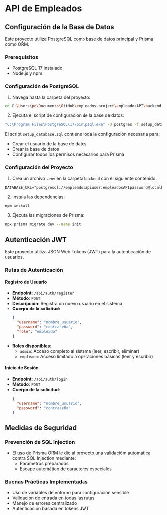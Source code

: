 # API de Empleados

## Configuración de la Base de Datos

Este proyecto utiliza PostgreSQL como base de datos principal y Prisma como ORM.

### Prerequisitos
- PostgreSQL 17 instalado
- Node.js y npm

### Configuración de PostgreSQL

1. Navega hasta la carpeta del proyecto:
```bash
cd C:\Users\pc\Documents\GitHub\empleados-project\empleadosAPI\backend
```

2. Ejecuta el script de configuración de la base de datos:
```bash
"C:\Program Files\PostgreSQL\17\bin\psql.exe" -U postgres -f setup_database.sql
```

El script `setup_database.sql` contiene toda la configuración necesaria para:
- Crear el usuario de la base de datos
- Crear la base de datos
- Configurar todos los permisos necesarios para Prisma

### Configuración del Proyecto

1. Crea un archivo `.env` en la carpeta `backend` con el siguiente contenido:
```env
DATABASE_URL="postgresql://empleadosapiuser:empleadosAPIpassword@localhost:5432/empleadosapidb"
```

2. Instala las dependencias:
```bash
npm install
```

3. Ejecuta las migraciones de Prisma:
```bash
npx prisma migrate dev --name init
```

## Autenticación JWT

Este proyecto utiliza JSON Web Tokens (JWT) para la autenticación de usuarios.

### Rutas de Autenticación

#### Registro de Usuario
- **Endpoint**: `/api/auth/register`
- **Método**: `POST`
- **Descripción**: Registra un nuevo usuario en el sistema
- **Cuerpo de la solicitud**:
  ```json
  {
    "username": "nombre_usuario",
    "password": "contraseña",
    "role": "empleado"
  }
  ```
- **Roles disponibles**:
  - `admin`: Acceso completo al sistema (leer, escribir, eliminar)
  - `empleado`: Acceso limitado a operaciones básicas (leer y escribir)

#### Inicio de Sesión
- **Endpoint**: `/api/auth/login`
- **Método**: `POST`
- **Cuerpo de la solicitud**:
  ```json
  {
    "username": "nombre_usuario",
    "password": "contraseña"
  }
  ```

## Medidas de Seguridad

### Prevención de SQL Injection
- El uso de Prisma ORM le dio al proyecto una validacióm automática contra SQL Injection mediante:
  - Parámetros preparados
  - Escape automático de caracteres especiales

### Buenas Prácticas Implementadas
- Uso de variables de entorno para configuración sensible
- Validación de entrada en todas las rutas
- Manejo de errores centralizado
- Autenticación basada en tokens JWT